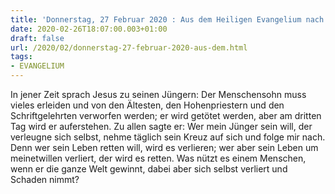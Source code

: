 ```yaml
---
title: 'Donnerstag, 27 Februar 2020 : Aus dem Heiligen Evangelium nach Lukas - Lk 9,22-25.'
date: 2020-02-26T18:07:00.003+01:00
draft: false
url: /2020/02/donnerstag-27-februar-2020-aus-dem.html
tags: 
- EVANGELIUM
---
```


In jener Zeit sprach Jesus zu seinen Jüngern: Der Menschensohn muss vieles erleiden und von den Ältesten, den Hohenpriestern und den Schriftgelehrten verworfen werden; er wird getötet werden, aber am dritten Tag wird er auferstehen. Zu allen sagte er: Wer mein Jünger sein will, der verleugne sich selbst, nehme täglich sein Kreuz auf sich und folge mir nach. Denn wer sein Leben retten will, wird es verlieren; wer aber sein Leben um meinetwillen verliert, der wird es retten. Was nützt es einem Menschen, wenn er die ganze Welt gewinnt, dabei aber sich selbst verliert und Schaden nimmt?